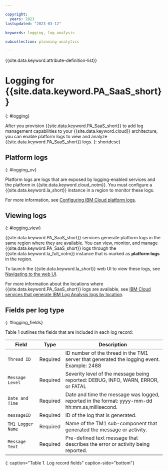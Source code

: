 ```yaml
---

copyright:
  years: 2023
lastupdated: "2023-03-12"

keywords: logging, log analysis

subcollection: planning-analytics

---
```


{{site.data.keyword.attribute-definition-list}}

# Logging for {{site.data.keyword.PA_SaaS_short}}
{: #logging}

After you provision {{site.data.keyword.PA_SaaS_short}} to add log management capabilities to your {{site.data.keyword.cloud}} architecture, you can enable platform logs to view and analyze {{site.data.keyword.PA_SaaS_short}} logs.
{: shortdesc}

## Platform logs
{: #logging_ov}

Platform logs are logs that are exposed by logging-enabled services and the platform in {{site.data.keyword.cloud_notm}}. You must configure a {{site.data.keyword.la_short}} instance in a region to monitor these logs.

For more information, see [Configuring IBM Cloud platform logs](/docs/log-analysis?topic=log-analysis-config_svc_logs).

## Viewing logs
{: #logging_view}

{{site.data.keyword.PA_SaaS_short}} services generate platform logs in the same region where they are available. You can view, monitor, and manage {{site.data.keyword.PA_SaaS_short}} logs through the {{site.data.keyword.la_full_notm}} instance that is marked as **platform logs** in the region.

To launch the {{site.data.keyword.la_short}} web UI to view these logs, see [Navigating to the web UI](/docs/log-analysis?topic=log-analysis-launch).

For more information about the locations where {{site.data.keyword.PA_SaaS_short}} logs are available, see [IBM Cloud services that generate IBM Log Analysis logs by location](/docs/log-analysis?topic=log-analysis-cloud_services_locations#cs_locations_analytics).

## Fields per log type
{: #logging_fields}

Table 1 outlines the fields that are included in each log record:

| Field             | Type       | Description             |
|-------------------|------------|-------------------------|
| `Thread ID`       | Required   | ID number of the thread in the TM1 server that generated the logging event. Example: 2488 |
| `Message Level`   | Required   | Severity level of the message being reported: DEBUG, INFO, WARN, ERROR, or FATAL |
| `Date and Time`   | Required   | Date and time the message was logged, reported in the format: yyyy-mm-dd hh:mm.ss,millisecond.|
| `messageID`       | Required   | ID of the log that is generated. |
| `TM1 Logger Name` | Required   | Name of the TM1 sub-component that generated the message or activity. |
| `Message Text`    | Required   | Pre-defined text message that describes the error or activity being reported. |
{: caption="Table 1. Log record fields" caption-side="bottom"}
